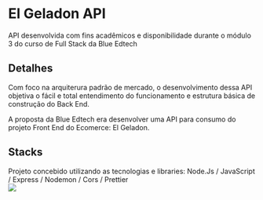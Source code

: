 # El Geladon API
API desenvolvida com fins acadêmicos e disponibilidade durante o módulo 3 do curso de Full Stack da Blue Edtech


## Detalhes 

Com foco na arquiterura padrão de mercado, o desenvolvimento dessa API objetiva o fácil e total entendimento do funcionamento e estrutura básica de construção do Back End.

A proposta da Blue Edtech era desenvolver uma API para consumo do projeto Front End do Ecomerce: El Geladon.

## Stacks

Projeto concebido utilizando as tecnologias e libraries: 
<list>
Node.Js /
JavaScript /
Express /
Nodemon /
Cors /
Prettier
</list>  
<img src="https://img.icons8.com/ios-filled/100/000000/javascript.png"/>





